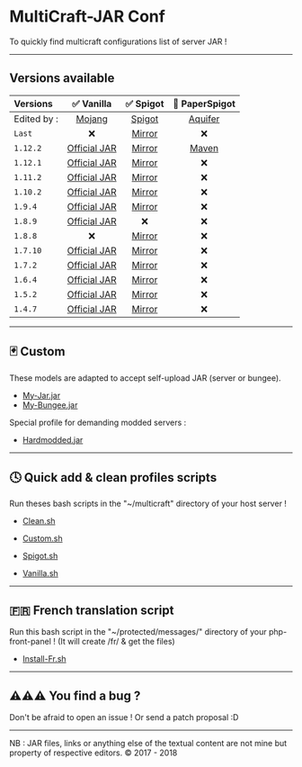 MultiCraft-JAR Conf
=====
To quickly find multicraft configurations list of server JAR !

-----
Versions available
-----

| Versions | ✅ Vanilla | ✅ Spigot | 🔨 PaperSpigot |
| :--------|:----------:|:---------:|:--------------:|
| Edited by : |[Mojang](https://mojang.com)|[Spigot](https://spigotmc.org)|[Aquifer](https://aquifermc.org)| 
| `Last`|❌|[Mirror](https://raw.githubusercontent.com/ValentinTh/MultiCraft-JAR-Conf/master/minecraft/spigot/spigot-x-latest.jar.conf)|❌|
|`1.12.2`|[Official JAR](https://raw.githubusercontent.com/ValentinTh/MultiCraft-JAR-Conf/master/minecraft/vanilla/vanilla-1.12.2.jar.conf)|[Mirror](https://raw.githubusercontent.com/ValentinTh/MultiCraft-JAR-Conf/master/minecraft/spigot/spigot-1.12.2.jar.conf)|[Maven](http://raw.githubusercontent.com/ValentinTh/MultiCraft-JAR-Conf/master/minecraft/paperspigot/paperspigot-1.12.2.jar.conf)|
|`1.12.1`|[Official JAR](https://raw.githubusercontent.com/ValentinTh/MultiCraft-JAR-Conf/master/minecraft/vanilla/vanilla-1.12.1.jar.conf)|[Mirror](https://raw.githubusercontent.com/ValentinTh/MultiCraft-JAR-Conf/master/minecraft/spigot/spigot-1.12.1.jar.conf)|❌|
|`1.11.2`|[Official JAR](https://raw.githubusercontent.com/ValentinTh/MultiCraft-JAR-Conf/master/minecraft/vanilla/vanilla-1.11.2.jar.conf)|[Mirror](https://raw.githubusercontent.com/ValentinTh/MultiCraft-JAR-Conf/master/minecraft/spigot/spigot-1.11.2.jar.conf)|❌|
|`1.10.2`|[Official JAR](https://raw.githubusercontent.com/ValentinTh/MultiCraft-JAR-Conf/master/minecraft/vanilla/vanilla-1.10.2.jar.conf)|[Mirror](https://raw.githubusercontent.com/ValentinTh/MultiCraft-JAR-Conf/master/minecraft/spigot/spigot-1.10.2.jar.conf)|❌|
|`1.9.4`|[Official JAR](https://raw.githubusercontent.com/ValentinTh/MultiCraft-JAR-Conf/master/minecraft/vanilla/vanilla-1.9.4.jar.conf)|[Mirror](https://raw.githubusercontent.com/ValentinTh/MultiCraft-JAR-Conf/master/minecraft/spigot/spigot-1.9.4.jar.conf)|❌|
|`1.8.9`|[Official JAR](https://raw.githubusercontent.com/ValentinTh/MultiCraft-JAR-Conf/master/minecraft/vanilla/vanilla-1.8.9.jar.conf)|❌|❌|
|`1.8.8`|❌|[Mirror](https://raw.githubusercontent.com/ValentinTh/MultiCraft-JAR-Conf/master/minecraft/spigot/spigot-1.8.8.jar.conf)|❌|
|`1.7.10`|[Official JAR](https://raw.githubusercontent.com/ValentinTh/MultiCraft-JAR-Conf/master/minecraft/vanilla/vanilla-1.7.10.jar.conf)|[Mirror](https://raw.githubusercontent.com/ValentinTh/MultiCraft-JAR-Conf/master/minecraft/spigot/spigot-1.7.10.jar.conf)|❌|
|`1.7.2`|[Official JAR](https://raw.githubusercontent.com/ValentinTh/MultiCraft-JAR-Conf/master/minecraft/vanilla/vanilla-1.7.2.jar.conf)|[Mirror](https://raw.githubusercontent.com/ValentinTh/MultiCraft-JAR-Conf/master/minecraft/spigot/spigot-1.7.2.jar.conf)|❌|
|`1.6.4`|[Official JAR](https://raw.githubusercontent.com/ValentinTh/MultiCraft-JAR-Conf/master/minecraft/vanilla/vanilla-1.6.4.jar.conf)|[Mirror](https://raw.githubusercontent.com/ValentinTh/MultiCraft-JAR-Conf/master/minecraft/spigot/spigot-1.6.4.jar.conf)|❌||
|`1.5.2`|[Official JAR](https://raw.githubusercontent.com/ValentinTh/MultiCraft-JAR-Conf/master/minecraft/vanilla/vanilla-1.5.2.jar.conf)|[Mirror](https://raw.githubusercontent.com/ValentinTh/MultiCraft-JAR-Conf/master/minecraft/spigot/spigot-1.5.2.jar.conf)|❌|
|`1.4.7`|[Official JAR](https://raw.githubusercontent.com/ValentinTh/MultiCraft-JAR-Conf/master/minecraft/vanilla/vanilla-1.4.7.jar.conf)|[Mirror](https://raw.githubusercontent.com/ValentinTh/MultiCraft-JAR-Conf/master/minecraft/spigot/spigot-1.4.7.jar.conf)|❌|
----
🃏 Custom
-----
These models are adapted to accept self-upload JAR (server or bungee).
* [My-Jar.jar](https://raw.githubusercontent.com/ValentinTh/MultiCraft-JAR-Conf/master/custom/my-jar.jar.conf)
* [My-Bungee.jar](https://raw.githubusercontent.com/ValentinTh/MultiCraft-JAR-Conf/master/custom/my-bungee.jar.conf)

Special profile for demanding modded servers :
* [Hardmodded.jar](https://raw.githubusercontent.com/ValentinTh/MultiCraft-JAR-Conf/master/custom/hardmodded.jar.conf)
-----
🕓 Quick add & clean profiles scripts
-----
Run theses bash scripts in the "~/multicraft" directory of your host server !
* [Clean.sh](https://raw.githubusercontent.com/ValentinTh/MultiCraft-JAR-Conf/master/scripts/clean.sh)

* [Custom.sh](https://raw.githubusercontent.com/ValentinTh/MultiCraft-JAR-Conf/master/scripts/custom.sh)
* [Spigot.sh](https://raw.githubusercontent.com/ValentinTh/MultiCraft-JAR-Conf/master/scripts/spigot.sh)
* [Vanilla.sh](https://raw.githubusercontent.com/ValentinTh/MultiCraft-JAR-Conf/master/scripts/vanilla.sh)
-----
🇫🇷 French translation script
-----
Run this bash script in the "~/protected/messages/" directory of your php-front-panel ! (It will create /fr/ & get the files)
* [Install-Fr.sh](https://raw.githubusercontent.com/ValentinTh/MultiCraft-JAR-Conf/master/translate/install-fr.sh)
-----
⚠️⚠️⚠️ You find a bug ?
-----
Don't be afraid to open an issue !
Or send a patch proposal :D

-----
NB : JAR files, links or anything else of the textual content are not mine but property of respective editors.
© 2017 - 2018
